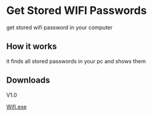 # Get Stored WIFI Passwords
get stored wifi password in your computer

## How it works
it finds all stored passwords in your pc and shows them

## Downloads
<p>V1.0</p>
<a href="https://github.com/Sadman-Sakib2234/lol/releases/download/1.0/wifi.exe">Wifi.exe</a>
